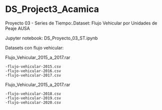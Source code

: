# DS_Project3_Acamica
Proyecto 03 - Series de Tiempo:.Dataset: Flujo Vehicular por Unidades de Peaje AUSA

Jupyter notebook: DS_Proyecto_03_ST.ipynb

Datasets con flujo vehicular: 

Flujo_Vehicular_2015_a_2017.rar

	-flujo-vehicular-2015.csv
	-flujo-vehicular-2016.csv
	-flujo-vehicular-2017.csv
	
Flujo_Vehicular_2015_a_2017.rar

	-flujo-vehicular-2018.csv
	-flujo-vehicular-2019.csv
	-flujo-vehicular-2020.csv
